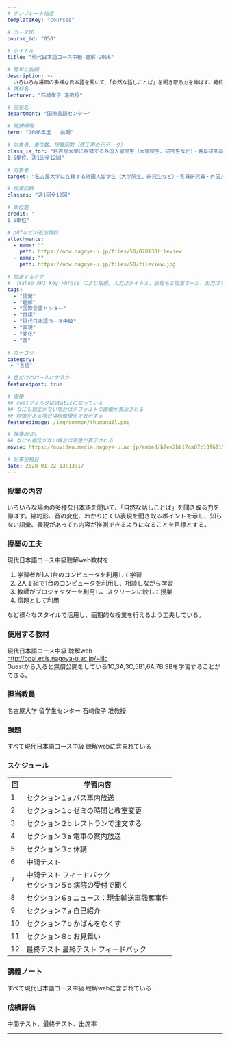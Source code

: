 ```yaml
---
# テンプレート指定
templateKey: "courses"

# コースID
course_id: "050"

# タイトル
title: "現代日本語コース中級-聴解-2006"

# 簡単な説明
description: >-
  いろいろな場面の多様な日本語を聞いて、「自然な話しことば」を聞き取る力を伸ばす。縮約形、音の変化、わかりにくい表現を聞き取るポイントを示し、知らない語彙、表現があっても内容が推測できるようになることを目標とする。 ....
# 講師名
lecturer: "石崎俊子 准教授"

# 部局名
department: "国際言語センター"

# 開講時限
term: "2006年度	前期"

# 対象者、単位数、授業回数（修正用の元データ）
class_is_for: "名古屋大学に在籍する外国人留学生（大学院生、研究生など）・客員研究員・外国人教師で、日本語のレベルが初中級終了程度の人 (留学生センターの実施するプレースメントテストに合格しなければいけない) もしくは留学生センターのSJ200を終了した人
1.5単位、週1回全12回"

# 対象者
target: "名古屋大学に在籍する外国人留学生（大学院生、研究生など）・客員研究員・外国人教師で、日本語のレベルが初中級終了程度の人 (留学生センターの実施するプレースメントテストに合格しなければいけない) もしくは留学生センターのSJ200を終了した人"

# 授業回数
classes: "週1回全12回"

# 単位数
credit: "
1.5単位"

# pdfなどの追加資料
attachments:
  - name: "" 
    path: https://ocw.nagoya-u.jp/files/50/070130fileview
  - name: "" 
    path: https://ocw.nagoya-u.jp/files/50/fileview.jpg

# 関連するタグ
# （Yahoo API Key-Phrase により取得。入力はタイトル、部局名と授業ホーム、出力はキーフレーズ（tags））
tags:
  - "語彙"
  - "聴解"
  - "国際言語センター"
  - "目標"
  - "現代日本語コース中級"
  - "表現"
  - "変化"
  - "音"

# カテゴリ
category:
 - "言語"

# 色付けのロールにするか
featuredpost: true

# 画像
## rootフォルダはstaticになっている
## なにも指定がない場合はデフォルトの画像が表示される
## 映像がある場合は映像優先で表示する
featuredimage: /img/common/thumbnail.png

# 映像のURL
## なにも指定がない場合は画像が表示される
movie: https://nuvideo.media.nagoya-u.ac.jp/embed/b7ea2bb17ca07c10f611511e4423b523b21bb71b

# 記事投稿日
date: 2020-01-22 13:13:17
---
```


### 授業の内容

いろいろな場面の多様な日本語を聞いて、「自然な話しことば」を聞き取る力を伸ばす。縮約形、音の変化、わかりにくい表現を聞き取るポイントを示し、知らない語彙、表現があっても内容が推測できるようになることを目標とする。


### 授業の工夫

現代日本語コース中級聴解web教材を

  1. 学習者が1人1台のコンピュータを利用して学習
  2. 2人１組で1台のコンピュータを利用し、相談しながら学習
  3. 教師がプロジェクターを利用し、スクリーンに映して授業
  4. 宿題として利用

など様々なスタイルで活用し、画期的な授業を行えるよう工夫している。





### 使用する教材

現代日本語コース中級 聴解web  
<http://opal.ecis.nagoya-u.ac.jp/~ijlc>  
Guestから入ると無償公開をしている1C,3A,3C,5B1,6A,7B,9Bを学習することができる。 

### 担当教員

名古屋大学 留学生センター 石&#xFA11;俊子 准教授

### 課題

すべて現代日本語コース中級 聴解webに含まれている


<h3>スケジュール</h3>
<table class="basic" width="455">
<tr>
<th width="20" class="center">回</th><th class="center">学習内容</th>
</tr>
<tr>
<td class="center">1</td><td>セクション１a バス車内放送</td>
</tr>
<tr>
<td class="center">2</td><td>セクション１c ゼミの時間と教室変更</td>
</tr>
<tr>
<td class="center">3</td><td>セクション２b レストランで注文する</td>
</tr>
<tr>
<td class="center">4</td><td>セクション３a 電車の案内放送</td>
</tr>
<tr>
<td class="center">5</td><td>セクション３c 休講</td>
</tr>
<tr>
<td class="center">6</td><td>中間テスト</td>
</tr>
<tr>
<td class="center">7</td><td>中間テスト フィードバック<br>セクション５b 病院の受付で聞く</td>
</tr>
<tr>
<td class="center">8</td><td>セクション６a ニュース：現金輸送車強奪事件</td>
</tr>
<tr>
<td class="center">9</td><td>セクション７a 自己紹介</td>
</tr>
<tr>
<td class="center">10</td><td>セクション７b かばんをなくす</td>
</tr>
<tr>
<td class="center">11</td><td>セクション８c お見舞い</td>
</tr>
<tr>
<td class="center">12</td><td>最終テスト 最終テスト フィードバック</td>
</tr>
</table>


### 講義ノート

すべて現代日本語コース中級 聴解webに含まれている





### 成績評価

中間テスト、最終テスト、出席率





-----